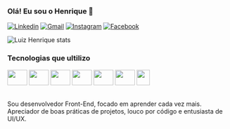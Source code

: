 
### Olá! Eu sou o Henrique 👋

[![Linkedin](https://img.shields.io/badge/LinkedIn-0077B5?style=for-the-badge&logo=linkedin&logoColor=white)](https://linkedin.com/in/luiz-henrique-200779144/)
[![Gmail](https://img.shields.io/badge/Gmail-D14836?style=for-the-badge&logo=gmail&logoColor=white)](https://luiz.lhrodrigues@gmail.com)
[![Instagram](https://img.shields.io/badge/Instagram-E4405F?style=for-the-badge&logo=instagram&logoColor=white)](https://instagram.com/henrique.lhr)
[![Facebook](https://img.shields.io/badge/Facebook-1877F2?style=for-the-badge&logo=facebook&logoColor=white)](https://facebook.com/henrique.lankaster)

![Luiz Henrique stats](https://github-readme-stats.vercel.app/api?username=luizlhrodrigues&show_icons=true&theme=dark)

### Tecnologias que ultilizo

<div stule="display: inline_block">
    <img align="center alt=" height="35" width="45" src="https://cdn.jsdelivr.net/gh/devicons/devicon/icons/javascript/javascript-original.svg" >
    <img align="center alt=" height="35" width="45" src="https://cdn.jsdelivr.net/gh/devicons/devicon/icons/typescript/typescript-original.svg">
    <img align="center alt=" height="35" width="45" src="https://cdn.jsdelivr.net/gh/devicons/devicon/icons/html5/html5-original.svg">
    <img align="center alt=" height="35" width="45" src="https://cdn.jsdelivr.net/gh/devicons/devicon/icons/css3/css3-original.svg">
    <img align="center alt=" height="35" width="45" src="https://cdn.jsdelivr.net/gh/devicons/devicon/icons/nodejs/nodejs-original.svg">
    <img align="center alt=" height="35" width="45" src="https://cdn.jsdelivr.net/gh/devicons/devicon/icons/angularjs/angularjs-original.svg">
    <img align="center alt=" height="35" width="30" src="https://cdn.jsdelivr.net/gh/devicons/devicon/icons/kotlin/kotlin-original.svg">
</div><br>

Sou desenvolvedor Front-End, focado em aprender cada vez mais.<br>
Apreciador de boas práticas de projetos, louco por código e entusiasta de UI/UX.

